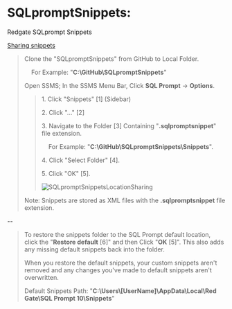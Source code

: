 # SQLpromptSnippets:
Redgate SQLprompt Snippets
<p><a href="https://documentation.red-gate.com/sp/sql-code-snippets/sharing-snippets">Sharing snippets</a></p>
<blockquote>
  <p>Clone the "SQLpromptSnippets" from GitHub to Local Folder.</p>
  <p>&nbsp;&nbsp;&nbsp;&nbsp;For Example: "<b>C:\GitHub\SQLpromptSnippets</b>"</p>
  <p>Open SSMS; In the SSMS Menu Bar, Click <b>SQL Prompt</b> → <b>Options</b>.</p>
  <blockquote>
    <p>1. Click "Snippets" [1] (Sidebar)</p>
    <p>2. Click "..." [2]</p>
    <p>3. Navigate to the Folder [3] Containing "<b>.sqlpromptsnippet</b>" file extension.</p>
    <p>&nbsp;&nbsp;&nbsp;&nbsp;For Example: "<b>C:\GitHub\SQLpromptSnippets\Snippets</b>".</p>
    <p>4. Click "Select Folder" [4].</p>
    <p>5. Click "OK" [5].</p>
    <p><img src="https://i.postimg.cc/HLvg794t/SQLprompt-Snippets-Location-Sharing.png" title="SQLpromptSnippetsLocationSharing"/></p>
  </blockquote>
  <p>Note: Snippets are stored as XML files with the <b>.sqlpromptsnippet</b> file extension.</p>
</blockquote>
--
<blockquote>
  <p>To restore the snippets folder to the SQL Prompt default location, click the "<b>Restore default</b> [6]" and then Click "<b>OK</b> [5]". This also adds any missing default snippets back into the folder.</p>
  <p>When you restore the default snippets, your custom snippets aren't removed and any changes you've made to default snippets aren't overwritten.</p>
  <p>Default Snippets Path: "<b>C:\Users\[UserName]\AppData\Local\Red Gate\SQL Prompt 10\Snippets</b>"</p>
</blockquote>
